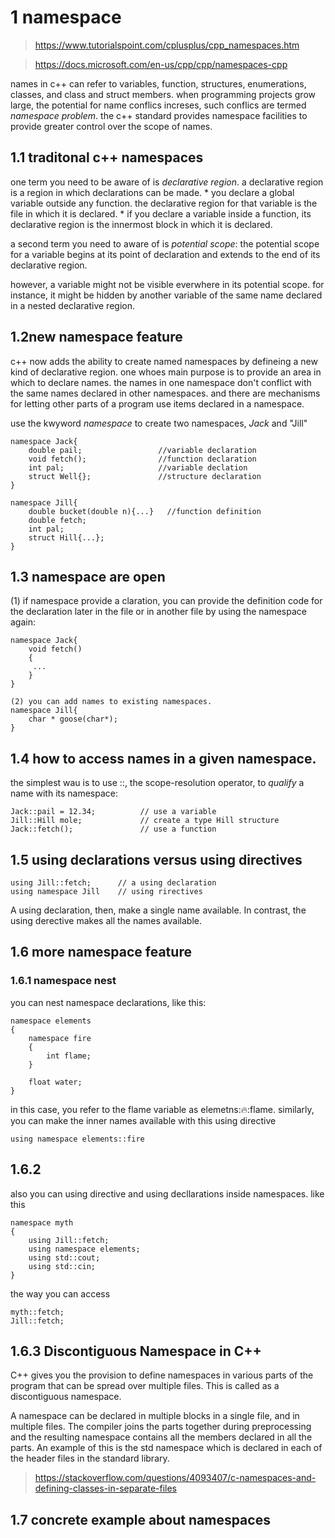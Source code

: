 # 1 namespace
> https://www.tutorialspoint.com/cplusplus/cpp_namespaces.htm

> https://docs.microsoft.com/en-us/cpp/cpp/namespaces-cpp

names in c++ can refer to variables, function, structures, enumerations, classes, and class and struct members.  when programming projects grow large, the potential for name conflics increses, such conflics are termed *namespace problem*. the c++ standard provides namespace facilities to provide greater control over the scope of names.


## 1.1 traditonal c++ namespaces
one term you need to be aware of is *declarative region*. a declarative region is a region in which declarations can be made.
    * you declare a global variable outside any function. the declarative region for that variable is the file in which it is declared.
    * if you declare a variable inside a function, its declarative region is the innermost block in which it is declared.

a second term you need to aware of is *potential scope*: the potential scope for a variable begins at its point of declaration and extends to the end of its declarative region.

however, a variable might not be visible everwhere in its potential scope. for instance, it might be hidden by another variable of the same name declared in a nested declarative region.

## 1.2new namespace feature
c++ now adds the ability to create named namespaces by defineing a new kind of declarative region. one whoes main purpose is to provide an area in which to declare names. the names in one namespace don't conflict with the same names declared in other namespaces. and there are mechanisms for letting other parts of a program use items declared in a namespace.

use the kwyword *namespace* to create two namespaces, *Jack* and "Jill"
~~~
namespace Jack{
    double pail;                 //variable declaration
    void fetch();                //function declaration
    int pal;                     //variable declation
    struct Well{};               //structure declaration
}

namespace Jill{
    double bucket(double n){...}   //function definition
    double fetch;                  
    int pal;
    struct Hill{...};
}
~~~

## 1.3 namespace are open
(1) if namespace provide a claration, you can provide the definition code for the declaration later in the file or in another file by using the namespace again:
~~~
namespace Jack{
    void fetch()
    {
     ...
    }
}

(2) you can add names to existing namespaces.
namespace Jill{
    char * goose(char*);
}
~~~
## 1.4 how to access names in a given namespace.
the simplest wau is to use ::, the scope-resolution operator, to *qualify* a name with its namespace:
~~~
Jack::pail = 12.34;          // use a variable
Jill::Hill mole;             // create a type Hill structure
Jack::fetch();               // use a function
~~~

## 1.5 using declarations versus using directives
~~~
using Jill::fetch;      // a using declaration
using namespace Jill    // using rirectives
~~~
A using declaration, then, make a single name available. In contrast, the using derective makes all the names available.

## 1.6 more namespace feature

### 1.6.1 namespace nest
you can nest namespace declarations, like this:
~~~
namespace elements
{
    namespace fire
    {
        int flame;
    }

    float water;
}
~~~
in this case, you refer to the flame variable as elemetns::fire::flame. similarly, you can make the inner names available with this using directive
~~~
using namespace elements::fire
~~~

## 1.6.2
also you can using directive and using decllarations inside namespaces. like this
~~~
namespace myth
{
    using Jill::fetch;
    using namespace elements;
    using std::cout;
    using std::cin;
}
~~~

the way you can access
~~~
myth::fetch;
Jill::fetch;
~~~

## 1.6.3 Discontiguous Namespace in C++
C++ gives you the provision to define namespaces in various parts of the program that can be spread over multiple files. This is called as a discontiguous namespace.

A namespace can be declared in multiple blocks in a single file, and in multiple files. The compiler joins the parts together during preprocessing and the resulting namespace contains all the members declared in all the parts. An example of this is the std namespace which is declared in each of the header files in the standard library.

> https://stackoverflow.com/questions/4093407/c-namespaces-and-defining-classes-in-separate-files


## 1.7 concrete example about namespaces

